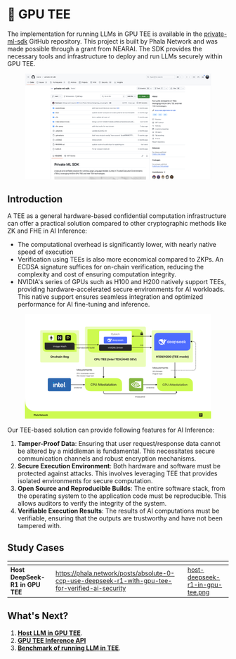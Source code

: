 # 🔐 GPU TEE

The implementation for running LLMs in GPU TEE is available in the [private-ml-sdk](https://github.com/nearai/private-ml-sdk) GitHub repository. This project is built by Phala Network and was made possible through a grant from NEARAI. The SDK provides the necessary tools and infrastructure to deploy and run LLMs securely within GPU TEE.

<figure><img src="../../.gitbook/assets/private-ml-sdk.png" alt=""><figcaption></figcaption></figure>

## Introduction

A TEE as a general hardware-based confidential computation infrastructure can offer a practical solution compared to other cryptographic methods like ZK and FHE in AI Inference:

* The computational overhead is significantly lower, with nearly native speed of execution
* Verification using TEEs is also more economical compared to ZKPs. An ECDSA signature suffices for on-chain verification, reducing the complexity and cost of ensuring computation integrity.
* NVIDIA's series of GPUs such as H100 and H200 natively support TEEs, providing hardware-accelerated secure environments for AI workloads. This native support ensures seamless integration and optimized performance for AI fine-tuning and inference.

<figure><img src="../../.gitbook/assets/confidential-ai-inference-overview.png" alt=""><figcaption></figcaption></figure>

Our TEE-based solution can provide following features for AI Inference:

1. **Tamper-Proof Data**: Ensuring that user request/response data cannot be altered by a middleman is fundamental. This necessitates secure communication channels and robust encryption mechanisms.
2. **Secure Execution Environment**: Both hardware and software must be protected against attacks. This involves leveraging TEE that provides isolated environments for secure computation.
3. **Open Source and Reproducible Builds**: The entire software stack, from the operating system to the application code must be reproducible. This allows auditors to verify the integrity of the system.
4. **Verifiable Execution Results**: The results of AI computations must be verifiable, ensuring that the outputs are trustworthy and have not been tampered with.

## Study Cases

<table data-card-size="large" data-view="cards"><thead><tr><th></th><th data-hidden data-card-target data-type="content-ref"></th><th data-hidden data-card-cover data-type="files"></th></tr></thead><tbody><tr><td><strong>Host DeepSeek-R1 in GPU TEE</strong></td><td><a href="https://phala.network/posts/absolute-0-ccp-use-deepseek-r1-with-gpu-tee-for-verified-ai-security">https://phala.network/posts/absolute-0-ccp-use-deepseek-r1-with-gpu-tee-for-verified-ai-security</a></td><td><a href="../../.gitbook/assets/host-deepseek-r1-in-gpu-tee.png">host-deepseek-r1-in-gpu-tee.png</a></td></tr></tbody></table>

## What's Next?

1. [**Host LLM in GPU TEE**](../../gpu-tee/llm-in-tee.md).
2. [**GPU TEE Inference API**](../../gpu-tee/inference-api.md)
3. [**Benchmark of running LLM in TEE**](../../gpu-tee/benchmark.md).
